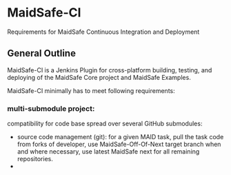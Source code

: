 MaidSafe-CI
===========

Requirements for MaidSafe Continuous Integration and Deployment

General Outline
---------------

MaidSafe-CI is a Jenkins Plugin for cross-platform building, testing, and deploying of the MaidSafe Core project and MaidSafe Examples.  

MaidSafe-CI minimally has to meet following requirements:
### multi-submodule project:
compatibility for code base spread over several GitHub submodules:
- source code management (git): for a given MAID task, pull the task code from forks of developer, use MaidSafe-Off-Of-Next target branch when and where necessary, use latest MaidSafe next for all remaining repositories.
-
